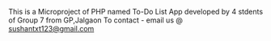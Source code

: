 This is a Microproject of PHP named To-Do List App developed by 4 stdents of Group 7 from GP,Jalgaon 
To contact - email us @ sushantxt123@gmail.com
